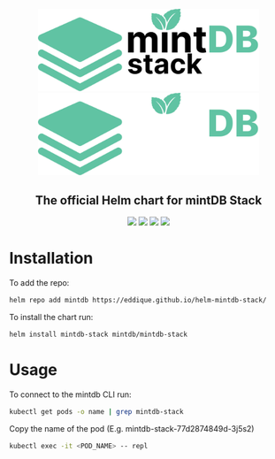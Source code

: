 <p align="center">
    <img width="400" src="./img/logo-light.png#gh-light-mode-only" alt="mintDB Logo">
    <img width="400" src="./img/logo.png#gh-dark-mode-only" alt="mintDB Logo">
</p>
<h2 align="center">The official Helm chart for mintDB Stack</h2>
<p align="center">
    <a href="https://github.com/eddique/helm-mintdb-stack/releases/latest"><img src="https://img.shields.io/github/v/release/eddique/helm-mintdb-stack.svg"></a>
    <a href="https://img.shields.io/docker/pulls/eddique/mintdb-stack"><img src="https://img.shields.io/docker/pulls/eddique/mintdb-stack"></a>
    <a href="https://img.shields.io/badge/built_with-Rust-dca282.svg"><img src="https://img.shields.io/badge/built_with-Rust-dca282.svg"></a>
    <a href="https://www.linkedin.com/in/eric-rodriguez-3a402811b/"><img src="https://img.shields.io/badge/linkedIn-connect-4777AF"></a>
</p>

# Installation

To add the repo:

```sh
helm repo add mintdb https://eddique.github.io/helm-mintdb-stack/
```

To install the chart run:

```sh
helm install mintdb-stack mintdb/mintdb-stack
```

# Usage

To connect to the mintdb CLI run:

```sh
kubectl get pods -o name | grep mintdb-stack
```

Copy the name of the pod (E.g. mintdb-stack-77d2874849d-3j5s2)

```sh
kubectl exec -it <POD_NAME> -- repl
```